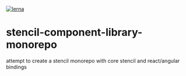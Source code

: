 [![lerna](https://img.shields.io/badge/maintained%20with-lerna-cc00ff.svg)](https://lerna.js.org/)

# stencil-component-library-monorepo
 attempt to create a stencil monorepo with core stencil and react/angular bindings

